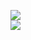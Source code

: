 [![](https://img.shields.io/badge/Made%20With-Github%20Spray-lightgrey.svg?style=for-the-badge&logo=github)](https://github.com/Annihil/github-spray#3564)  
[![](https://i.imgur.com/2DrTn0Z.gif)](https://github.com/Annihil/github-spray)